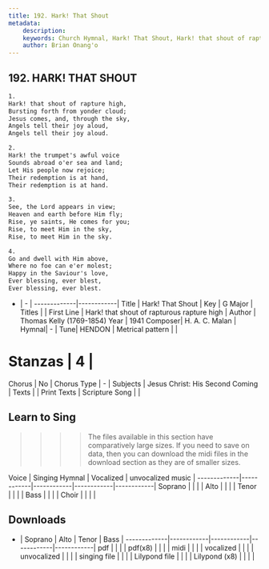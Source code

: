 ```yaml
---
title: 192. Hark! That Shout
metadata:
    description: 
    keywords: Church Hymnal, Hark! That Shout, Hark! that shout of rapturous rapture high, 
    author: Brian Onang'o
---
```



## 192. HARK! THAT SHOUT

```txt
1.
Hark! that shout of rapture high, 
Bursting forth from yonder cloud; 
Jesus comes, and, through the sky, 
Angels tell their joy aloud, 
Angels tell their joy aloud. 

2.
Hark! the trumpet's awful voice 
Sounds abroad o'er sea and land; 
Let His people now rejoice; 
Their redemption is at hand, 
Their redemption is at hand. 

3.
See, the Lord appears in view; 
Heaven and earth before Him fly; 
Rise, ye saints, He comes for you; 
Rise, to meet Him in the sky, 
Rise, to meet Him in the sky. 

4.
Go and dwell with Him above, 
Where no foe can e'er molest; 
Happy in the Saviour's love, 
Ever blessing, ever blest, 
Ever blessing, ever blest.

```

- |   -  |
-------------|------------|
Title | Hark! That Shout |
Key | G Major |
Titles |  |
First Line | Hark! that shout of rapturous rapture high |
Author | Thomas Kelly (1769-1854)
Year | 1941
Composer| H. A. C. Malan |
Hymnal|  - |
Tune| HENDON |
Metrical pattern | |
# Stanzas | 4 |
Chorus | No |
Chorus Type | - |
Subjects | Jesus Christ: His Second Coming |
Texts |  |
Print Texts | 
Scripture Song |  |
  
## Learn to Sing

>>>> The files available in this section have comparatively large sizes. If you need to save on data, then you can download the midi files in the download section as they are of smaller sizes.

Voice |  Singing Hymnal | Vocalized | unvocalized music |
-------------|------------|------------|------------|------------|
Soprano | | | |
Alto | | | |
Tenor | | | |
Bass | | | |
Choir | | | |

## Downloads

- |  Soprano | Alto | Tenor | Bass |
-------------|------------|------------|------------|------------|
pdf | | | |
pdf(x8) | | | |
midi | | | |
vocalized | | | |
unvocalized | | | |
singing file | | | |
Lilypond file | | | |
Lilypond (x8) | | | |
  
